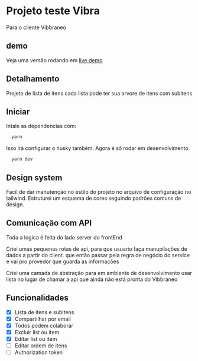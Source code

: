 # Projeto teste Vibra

Para o cliente Vibbraneo

## demo

Veja uma versão rodando em
[live demo](https://lista-de-tarefas-leocds13.vercel.app)

## Detalhamento

Projeto de lista de itens
cada lista pode ter sua arvore de itens com subitens

## Iniciar

Intale as dependencias com:

```bash
  yarn
```

Isso irá configurar o husky também.
Agora é só rodar em desenvolvimento.

```bash
  yarn dev
```

## Design system

Facil de dar manutenção no estilo do projeto no arquivo de configuração no tailwind.
Estruturei um esquema de cores seguindo padrões comuns de design.

## Comunicação com API

Toda a logica é feita do lado server do frontEnd

Criei umas pequenas rotas de api, para que usuario faça manupilações de dados a partir do client.
que então passar pela regra de negócio do service e vai pro provedor que guarda as informações

Criei uma camada de abstração para em ambiente de desenvolvimento usar lista no lugar de chamar a api que ainda não está pronta do Vibbraneo

## Funcionalidades

- [x] Lista de itens e subItens
- [x] Compartilhar por email
- [x] Todos podem colaborar
- [x] Excluir list ou item
- [x] Editar list ou item
- [ ] Editar ordem de itens
- [ ] Authorization token
